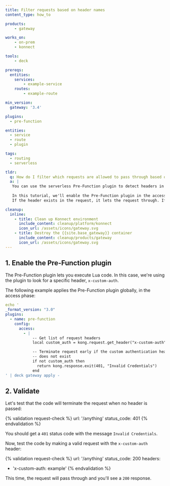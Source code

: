 ```yaml
---
title: Filter requests based on header names
content_type: how_to

products:
    - gateway

works_on:
    - on-prem
    - konnect

tools:
    - deck

prereqs:
  entities:
    services:
        - example-service
    routes:
        - example-route

min_version:
  gateway: '3.4'

plugins:
  - pre-function

entities:
  - service
  - route
  - plugin

tags:
  - routing
  - serverless

tldr:
  q: How do I filter which requests are allowed to pass through based on the presence of a header?
  a: |
   You can use the serverless Pre-Function plugin to detect headers in a request, and either let the request through or terminate it. 
   
   In this tutorial, we'll enable the Pre-Function plugin in the access phase, where it will look for a request with the header `X-Custom-Auth`.
   If the header exists in the request, it lets the request through. If the header doesn’t exist, it terminates the request early.

cleanup:
  inline:
    - title: Clean up Konnect environment
      include_content: cleanup/platform/konnect
      icon_url: /assets/icons/gateway.svg
    - title: Destroy the {{site.base_gateway}} container
      include_content: cleanup/products/gateway
      icon_url: /assets/icons/gateway.svg
---
```


## 1. Enable the Pre-Function plugin

The Pre-Function plugin lets you execute Lua code. In this case, we're using the plugin to look for a specific header, `x-custom-auth`. 

The following example applies the Pre-Function plugin globally, in the access phase:
```yaml
echo '
_format_version: "3.0"
plugins:
  - name: pre-function
    config:
      access:
        - |
            -- Get list of request headers
            local custom_auth = kong.request.get_header("x-custom-auth")

            -- Terminate request early if the custom authentication header
            -- does not exist
            if not custom_auth then
              return kong.response.exit(401, "Invalid Credentials")
            end
' | deck gateway apply -
```

## 2. Validate

Let's test that the code will terminate the request when no header is passed:

{% validation request-check %}
url: '/anything'
status_code: 401
{% endvalidation %}

You should get a `401` status code with the message `Invalid Credentials`.

Now, test the code by making a valid request with the `x-custom-auth` header:

{% validation request-check %}
url: '/anything'
status_code: 200
headers:
- 'x-custom-auth: example'
{% endvalidation %}

This time, the request will pass through and you'll see a `200` response. 